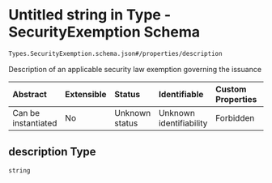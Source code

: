 # Untitled string in Type - SecurityExemption Schema

```txt
Types.SecurityExemption.schema.json#/properties/description
```

Description of an applicable security law exemption governing the issuance

| Abstract            | Extensible | Status         | Identifiable            | Custom Properties | Additional Properties | Access Restrictions | Defined In                                                                                              |
| :------------------ | :--------- | :------------- | :---------------------- | :---------------- | :-------------------- | :------------------ | :------------------------------------------------------------------------------------------------------ |
| Can be instantiated | No         | Unknown status | Unknown identifiability | Forbidden         | Allowed               | none                | [SecurityExemption.schema.json\*](../schema/types/SecurityExemption.schema.json "open original schema") |

## description Type

`string`
